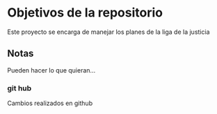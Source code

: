 # Objetivos de la repositorio

Este proyecto se encarga de manejar los planes de la liga de la justicia


## Notas
Pueden hacer lo que quieran...

### git hub

Cambios realizados en github
